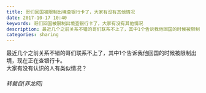 ```yaml
---
title: 哥们回国被限制出境查银行卡了，大家有没有其他情况
date: 2017-10-17 10:40
keywords: 哥们回国被限制出境查银行卡了，大家有没有其他情况
description: 最近几个之前关系不错的哥们联系不上了，其中1个告诉我他回国的时候被限制出境，现在正在查银行卡。大家有没有认识的人有类似情况？
categories: sharing
---
```

<td class="t_f" id="postmessage_933147">

最近几个之前关系不错的哥们联系不上了，其中1个告诉我他回国的时候被限制出境，现在正在查银行卡。<br/>
大家有没有认识的人有类似情况？</td>
###### 转载自[菲龙网]